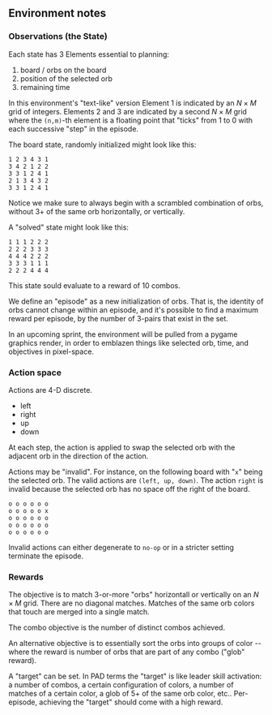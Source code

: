 ## Environment notes

### Observations (the State)
Each state has 3 Elements essential to planning:
1. board / orbs on the board
2. position of the selected orb
3. remaining time

In this environment's "text-like" version Element 1 is indicated by an $N \times M$ grid of integers.
Elements 2 and 3 are indicated by a second $N \times M$ grid where the `(n,m)`-th element is a floating point that "ticks" from 1 to 0 with each successive "step" in the episode.

The board state, randomly initialized might look like this:
```
1 2 3 4 3 1
3 4 2 1 2 2
3 3 1 2 4 1
2 1 3 4 3 2
3 3 1 2 4 1
```
Notice we make sure to always begin with a scrambled combination of orbs, without 3+ of the same orb horizontally, or vertically.


A "solved" state might look like this:
```
1 1 1 2 2 2 
2 2 2 3 3 3
4 4 4 2 2 2
3 3 3 1 1 1
2 2 2 4 4 4
```
This state sould evaluate to a reward of 10 combos.

We define an "episode" as a new initialization of orbs.
That is, the identity of orbs cannot change within an episode, and it's possible to find a maximum reward per episode, by the number of 3-pairs that exist in the set.

In an upcoming sprint, the environment will be pulled from a pygame graphics render, in order to emblazen things like selected orb, time, and objectives in pixel-space.

### Action space
Actions are 4-D discrete. 
- left
- right
- up 
- down

At each step, the action is applied to swap the selected orb with the adjacent orb in the direction of the action. 

Actions may be "invalid". 
For instance, on the following board with "`x`" being the selected orb. The valid actions are `(left, up, down)`. The action `right` is invalid because the selected orb has no space off the right of the board.
```
o o o o o o
o o o o o x
o o o o o o
o o o o o o
o o o o o o
```

Invalid actions can either degenerate to `no-op` or in a stricter setting terminate the episode.

### Rewards
The objective is to match 3-or-more "orbs" horizontall or vertically on an $N \times M$ grid.
There are no diagonal matches.
Matches of the same orb colors that touch are merged into a single match.

The combo objective is the number of distinct combos achieved. 

An alternative objective is to essentially sort the orbs into groups of color -- where the reward is number of orbs that are part of any combo ("glob" reward).

A "target" can be set.
In PAD terms the "target" is like leader skill activation: a number of combos, a certain configuration of colors, a number of matches of a certain color, a glob of 5+ of the same orb color, etc.. 
Per-episode, achieving the "target" should come with a high reward.